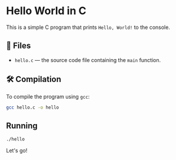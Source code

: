 # Hello World in C

This is a simple C program that prints `Hello, World!` to the console.

## 📂 Files

- `hello.c` — the source code file containing the `main` function.

## 🛠️ Compilation

To compile the program using `gcc`:

```bash
gcc hello.c -o hello
```

## Running
```bash
./hello
```

Let's go!